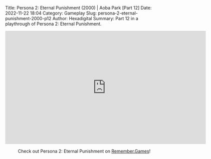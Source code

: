 Title: Persona 2: Eternal Punishment (2000) | Aoba Park [Part 12]
Date: 2022-11-22 18:04
Category: Gameplay
Slug: persona-2-eternal-punishment-2000-p12
Author: Hexadigital
Summary: Part 12 in a playthrough of Persona 2: Eternal Punishment.

<center><iframe src="https://www.youtube.com/embed/FAlmQyy1G00?feature=oembed" allow="accelerometer; autoplay; encrypted-media; gyroscope; picture-in-picture" width="640" height="360" frameborder="0"></iframe>

Check out Persona 2: Eternal Punishment on [Remember.Games](https://remember.games/game/4628/persona-2-eternal-punishment/)!</center>

